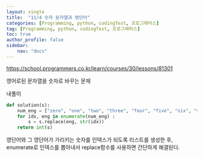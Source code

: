 ```yaml
---
layout: single
title:  "11/4 숫자 문자열과 영단어"
categories: [Programming, python, codingTest, 프로그래머스]
tag: [Programming, python, codingTest, 프로그래머스]
toc: true
author_profile: false
sidebar:
    nav: "docs"
---
```


https://school.programmers.co.kr/learn/courses/30/lessons/81301



영어로된 문자열을 숫자로 바꾸는 문제

내풀이

```python
def solution(s):
    num_eng = ["zero", "one", "two", "three", "four", "five", "six", "seven", "eight", "nine"]
    for idx, eng in enumerate(num_eng) :
        s = s.replace(eng, str(idx))
    return int(s) 
```

영단어와 그 영단어가 가리키는 숫자를 인덱스가 되도록 리스트를 생성한 후, enumerate로 인덱스를 뽑아내서 replace함수를 사용하면 간단하게 해결된다.